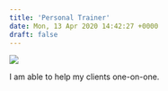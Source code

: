 ```yaml
---
title: 'Personal Trainer'
date: Mon, 13 Apr 2020 14:42:27 +0000
draft: false
---
```


![](https://www.mann.fr/en/wp-content/uploads/2020/04/entrepreneur_pro-020-300x300.png)

I am able to help my clients one-on-one.
